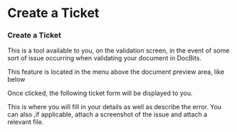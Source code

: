 # Create a Ticket

### **Create a Ticket** <a href="#id-2mb0mw2kxioz" id="id-2mb0mw2kxioz"></a>

This is a tool available to you, on the validation screen, in the event of some sort of issue occurring when validating your document in DocBits.

This feature is located in the menu above the document preview area, like below

Once clicked, the following ticket form will be displayed to you.

This is where you will fill in your details as well as describe the error. You can also ,if applicable, attach a screenshot of the issue and attach a relevant file.
